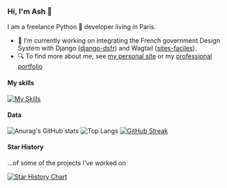 ### Hi, I'm Ash 👋
I am a freelance Python 🐍 developer living in Paris.

- 🔭 I’m currently working on integrating the French government Design System with Django ([django-dsfr](https://github.com/numerique-gouv/django-dsfr)) and Wagtail ([sites-faciles](https://github.com/numerique-gouv/sites-faciles)).
- 🔍 To find more about me, see [my personal site](https://ash.bzh) or my [professional portfolio](https://boissel.dev)

#### My skills
[![My Skills](https://skillicons.dev/icons?i=python,django,,html,css,js)](https://skillicons.dev)

#### Data
![Anurag's GitHub stats](https://github-readme-stats.vercel.app/api?username=ash-crow&hide=stars&show_icons=true&count_private=true&layout=compac)
![Top Langs](https://github-readme-stats.vercel.app/api/top-langs/?username=ash-crow&size_weight=0.5&count_weight=0.5&layout=compact)
[![GitHub Streak](https://streak-stats.demolab.com?user=Ash-Crow&theme=transparent&date_format=n%2Fj%5B%2FY%5D)](https://git.io/streak-stats)


#### Star History

...of some of the projects I've worked on

[![Star History Chart](https://api.star-history.com/svg?repos=numerique-gouv/django-dsfr,numerique-gouv/sites-faciles,entrepreneur-interet-general/opencollectivites,MTES-MCT/aides-territoires&type=Date)](https://www.star-history.com/#numerique-gouv/django-dsfr&numerique-gouv/sites-faciles&entrepreneur-interet-general/opencollectivites&MTES-MCT/aides-territoires&Date)
<!--
**Ash-Crow/Ash-Crow** is a ✨ _special_ ✨ repository because its `README.md` (this file) appears on your GitHub profile.

Here are some ideas to get you started:

- 🔭 I’m currently working on ...
- 🌱 I’m currently learning ...
- 👯 I’m looking to collaborate on ...
- 🤔 I’m looking for help with ...
- 💬 Ask me about ...
- 📫 How to reach me: ...
- 😄 Pronouns: ...
- ⚡ Fun fact: ...

Further inspiration https://raw.githubusercontent.com/zhaolinlau/zhaolinlau/main/README.md
-->
